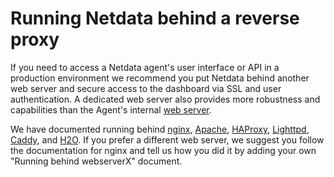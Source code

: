 # Running Netdata behind a reverse proxy

If you need to access a Netdata agent's user interface or API in a production environment we recommend you put Netdata behind
another web server and secure access to the dashboard via SSL and user authentication. A dedicated web server also provides more robustness 
and capabilities than the Agent's internal [web server](https://github.com/netdata/netdata/blob/master/web/README.md).

We have documented running behind
[nginx](https://github.com/netdata/netdata/blob/master/docs/Running-behind-nginx.md),
[Apache](https://github.com/netdata/netdata/blob/master/docs/Running-behind-apache.md),
[HAProxy](https://github.com/netdata/netdata/blob/master/docs/Running-behind-haproxy.md),
[Lighttpd](https://github.com/netdata/netdata/blob/master/docs/Running-behind-lighttpd.md),
[Caddy](https://github.com/netdata/netdata/blob/master/docs/Running-behind-caddy.md),
and [H2O](https://github.com/netdata/netdata/blob/master/docs/Running-behind-h2o.md).
If you prefer a different web server, we suggest you follow the documentation for nginx and tell us how you did it 
 by adding your own "Running behind webserverX" document.
 
